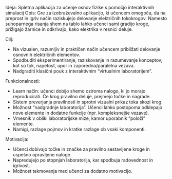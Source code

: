 Ideja: Spletna aplikacija za učenje osnov fizike s pomočjo interaktivnih simulacij
Opis:
Gre za izobraževalno aplikacijo, ki učencem omogoča, da na preprost in igriv način raziskujejo delovanje električnih tokokrogov. Namesto suhoparnega risanja shem na tablo lahko učenci sami gradijo kroge, prižigajo žarnice in odkrivajo, kako elektrika v resnici deluje.

Cilj:
- Na vizualen, razumljiv in praktičen način učencem približati delovanje osnovnih električnih elementov.
- Spodbuditi eksperimentiranje, raziskovanje in razumevanje konceptov, kot so tok, napetost, upor in zaporedna/paralelna vezava.
- Nadgraditi klasični pouk z interaktivnim “virtualnim laboratorijem”.

Funkcionalnosti:
- Learn način: učenci dobijo shemo oziroma nalogo, ki jo morajo reproducirati. Če krog pravilno deluje, prejmejo točke in nagrade.
- Sistem preverjanja pravilnosti in sprotni vizualni prikaz toka skozi krog.
- Možnost “nadgradnje laboratorija”. Učenci lahko postopoma odklepajo nove elemente in dodatne funkcije (npr. kompleksnejše vezave).
- Vmesnik v obliki laboratorijske mize, kamor uporabnik “položi” elemente.
- Namigi, razlage pojmov in kratke razlage ob vsaki komponenti.



Motivacija:
- Učenci dobivajo točke in značke za pravilno sestavljene kroge in uspešno opravljene naloge.
- Napredujejo po stopnjah laboratorija, kar spodbuja radovednost in igrivost.
- Možnost tekmovanja med učenci za dodatno motivacijo.

